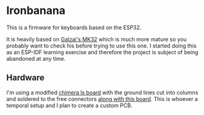 # Ironbanana

This is a firmware for keyboards based on the ESP32.

It is heavily based on [Galzai's MK32](https://github.com/Galzai/MK32) which is much more mature so you probably want to check his before trying to use this one. I started doing this as an ESP-IDF learning exercise and therefore the project is subject of being abandoned at any time.

## Hardware

I'm using a modified [chimera ls board](https://github.com/GlenPickle/Chimera) with the ground lines cut into columns and soldered to the free connectors [along with this board](https://easyeda.com/editor#id=3bc6005ff632444b8dbe011c222f33c0|7e9e5cd462c54c739974ab717fe0ccea). This is whoever a temporal setup and I plan to create a custom PCB.
